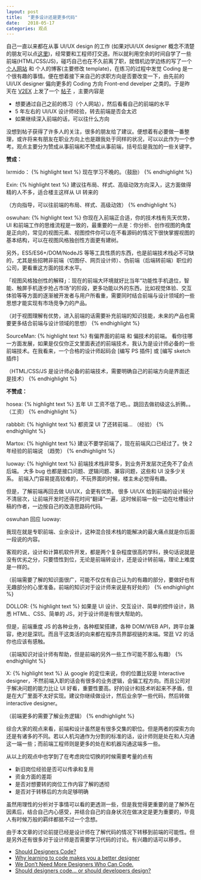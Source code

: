 ```yaml
---
layout: post
title:  "更多设计还是更多代码"
date:   2018-05-17
categories: 观点
---
```


自己一直以来都在从事 UI/UX design 的工作 (如果对UI/UX designer 概念不清楚的朋友可以点[这里](https://www.fastcodesign.com/3032719/ui-ux-who-does-what-a-designers-guide-to-the-tech-industry))，经常要和工程师打交道。所以就利用空余的时间自学了一些前端(HTML/CSS/JS)，碰巧自己也在不久前离了职，就借机边学边练的写了一个 [个人网站](http://www.sayidhe.com) 和 个人的博客(主要修改 template)，在练习的过程中发觉 Coding 是一个很有趣的事情。便在想着接下来自己的求职方向是否要改变一下，由先前的 UI/UX designer 偏向更多的 Coding 方向 Front-end develper 之类的。于是昨天在 [V2EX](https://www.v2ex.com/) 上发了一个 [帖子](https://www.v2ex.com/t/455176#reply43) ，主要内容是

* 想要通过自己之前的练习（个人网站），然后看看自己的前端的水平
* 5 年左右的 UI/UX 设计师经验，转去前端是否会太迟
* 如果继续深入前端的话，可以往什么方向

没想到帖子获得了许多人的关注，很多的朋友给了建议。便想着有必要做一番整理，或许将来有朋友在职业方向上也是跟我处于同样的状况，可以以此作为一个参考。观点主要分为赞成从事前端和不赞成从事前端，括号后是我加的一些关键字。

__赞成：__

lxrmido：
{% highlight text %}
现在学习不晚的。（鼓励）
{% endhighlight %}

Exin:
{% highlight text %}
建议往布局、样式、高级动效方向深入，这方面做得精的人不多，适合楼主这样从 UI 转来的  

（方向指导，可以往前端的布局、样式、高级动效）
{% endhighlight %}

oswuhan:
{% highlight text %}
你现在入前端正合适，你的技术栈有先天优势，UI 和前端工作的思维流程是一致的，最重要的一点是：你分析、创作视图的角度是正向的，常见的视图元素、视图控件你可以在不看源码的情况下很快掌握视图的基本结构，可以在视图风格独创性方面更有建树。

另外，ES5/ES6+/DOM/NodeJS 等等工具性质的东西，也是前端技术栈必不可缺的，尤其是些招聘非前端（切图仔、网页设计师）、伪前端（后端转前端）职位的公司，更看重这方面的技术水平。

「视图风格独创性的解释」：现在的前端大环境就好比当年“功能性手机退位，智能、触屏手机逐步抢占市场”的阶段，更多功能以外的东西，比如视觉体验、交互体验等等方面的逐渐被开发者与用户所看重，需要同时结合前端与设计领域的一些思想才能实现有市场竞争力的产品。

（对于视图理解有优势，进入前端的话需要补充前端的知识技能，未来的产品也需要更多结合前端与设计领域的思想）
{% endhighlight %}

SourceMan:
{% highlight text %}
有偏界面的前端 和 偏技术的前端。
看你往哪一方面发展，如果是仅仅你正文里面表述的前端技术，我认为是设计师必备的一些前端技术。在我看来，一个合格的设计师起码会 [编写 PS 插件] 或 [编写 sketch 插件]

（HTML/CSS/JS 是设计师必备的前端技术，需要明确自己的前端方向是界面还是技术）
{% endhighlight %}


__不赞成：__

hosea:
{% highlight text %}
五年 UI 工资不低了吧。。跳回去做初级这么折腾。。（工资）
{% endhighlight %}

rabbbit:
{% highlight text %}
都资深 UI 了还转前端…  （经验）
{% endhighlight %}

Martox:
{% highlight text %}
建议不要学前端了，现在前端风口已经过了。快 2 年经验的前端说 （趋势）
{% endhighlight %}

luoway:
{% highlight text %}
前端技术栈非常多，到业务开发层次还免不了会点后端。
大多 bug 也都是接口问题、逻辑问题、兼容问题，这些和 UI 没多少关系。
前端入门容易提高较难的，不玩界面的时候，楼主未必觉得有趣。

但是，了解前端再回去做 UI/UX，会更有优势。
很多 UI/UX 给到前端的设计稿分不清层次，让前端开发时还得花时间“翻译”一遍，这时候前端一般一边在吐槽设计稿的作者，一边按自己的改造思路码代码。

oswuhan 回应 luoway:

我现在就是专职前端、业余设计，这种混合技术栈的能解决的最大痛点就是你后面一段说的内容。

客观的说，设计和计算机软件开发，都是两个复杂程度很高的学科，换句话说就是没有优劣之分，只要悟性到位，无论是前端转设计，还是设计转前端，理论上难度是一样的。

（前端需要了解的知识面很广，可能不仅仅有自己认为的有趣的部分，要做好也有无趣部分的心里准备。前端的知识对于设计师来说是有好处的）
{% endhighlight %}

DOLLOR:
{% highlight text %}
如果是 UI 设计、交互设计、简单的控件设计，熟悉 HTML、CSS、简单的 JS，对于设计师是有很大帮助的。

但是，前端重度 JS 的各种业务，各种框架搭建，各种 DOM/WEB API，跨平台兼容，绝对是深坑。而且干这类活的向来都在程序员界鄙视链的末端。常逛 V2 的话你也应该有感触。

（前端知识对设计师有帮助，但是前端的另外一些工作可能不那么有趣）
{% endhighlight %}

X:
{% highlight text %}
从 google 的定位来说，你的位置比较是  Interactive designer，不然前端入职的话会有很多的业务逻辑，会偏工程方向。而且公司对于解决问题的能力比让 UI 好看，重要性要高。好的设计和技术听起来不矛盾，但是在大厂里面不太好实现。建议你继续做设计，然后业余学一些代码，然后转做 interactive designer。

（前端更多的需要了解业务逻辑）
{% endhighlight %}

综合大家的观点来看，前端和设计虽然是有很多交集的职位。但是两者的探索方向还是有诸多的不同。若以人机沟通作为分割的标准的话，设计师则是处在和人沟通这一端一些；而前端工程师则是更多的处在和机器沟通这端多一些。

从以上的观点中也学到了在考虑岗位切换的时候需要考量的点有

* 新旧岗位经验是否可以传承和复用
* 资金方面的差距
* 是否对想要转的岗位工作内容了解的透彻
* 是否对于转移后的方向足够明确

虽然用理性的分析对于事情可以看的更透测一些，但是我觉得更重要的是了解外在因素后，结合自己内心感受，并结合自己的自身状况在做决定是更为重要的，毕竟人有时候万般的羁绊都抵不过一个念想。

由于本文章的讨论前提已经是设计师在了解代码的情况下转移到前端的可能性。但是另外还有很多对于设计师是否需要学习代码的讨论。有兴趣的话可以移步。

* [Should Designers Code?](https://medium.com/@MrAlanCooper/should-designers-code-f7b745b8cd03)
* [Why learning to code makes you a better designer](https://medium.muz.li/why-learning-to-code-makes-you-a-better-designer-55d196f84be2)
* [We Don’t Need More Designers Who Can Code.](https://medium.com/re-write/we-dont-need-more-designers-who-can-code-b81483d2a0e6)
* [Should designers code… or should developers design?](https://medium.muz.li/should-designers-code-or-should-developers-design-23e480c6700a)
